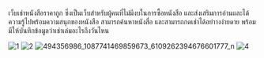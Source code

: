 เว็บเช่าหนังสือราคาถูก 
ซึ่งเป็นเว็บสำหรับผู้คนที่ไม่มีงบในการซื้อหนังสือ และส่งเสริมการอ่านและได้ความรู้ไปพร้อมความสนุกของหนังสือ สามารถค้นหาหนังสื่อ และสามารถกดเช่าได้อย่าางง่ายดาย พร้อมมีให้บันทึกข้อมูลว่าเช่าเล่มอะไรถึงวันไหน

![1](https://github.com/user-attachments/assets/d0c6e4eb-8b3f-438a-bbc4-67e9979bdff1)
![2](https://github.com/user-attachments/assets/fe459c2a-03ae-4fed-ae93-ad2901433022)
![494356986_1087741469859673_6109262394676601777_n](https://github.com/user-attachments/assets/aa98d0cc-5d4a-4118-a311-672351bd87ee)
![4](https://github.com/user-attachments/assets/a9acd9c0-b159-4cf9-894f-03bda0513d31)
